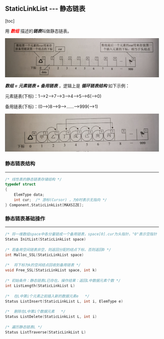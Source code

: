 ## StaticLinkList --- 静态链表

[toc]

用 ***<font color=red>数组</font>*** 描述的***链表***叫做静态链表。 

![静态链表](静态链表.jpg)

***数组 = 元素链表 + 备用链表*** ，逻辑上是 ***循环链表结构*** 如下示例：

元素链表(下标)：1-->2-->7-->3-->4-->5-->6(-->0)

备用链表(下标)：(0-->)8-->9-->......-->999(-->1)

![静态链表示例](静态链表示例.jpg)

### 静态链表结构

---

```c
/* 线性表的静态链表存储结构 */
typedef struct 
{
    ElemType data;
    int cur;  /* 游标(Cursor) ，为0时表示无指向 */
} Component,StaticLinkList[MAXSIZE];
```

### 静态链表基础操作

---

```c
/* 将一维数组space中各分量链成一个备用链表，space[0].cur为头指针，"0"表示空指针 */
Status InitList(StaticLinkList space) 

/* 若备用空间链表非空，则返回分配的结点下标，否则返回0 */
int Malloc_SSL(StaticLinkList space) 

/*  将下标为k的空闲结点回收到备用链表 */
void Free_SSL(StaticLinkList space, int k) 

/* 初始条件：静态链表L已存在。操作结果：返回L中数据元素个数 */
int ListLength(StaticLinkList L)

/*  在L中第i个元素之前插入新的数据元素e   */
Status ListInsert(StaticLinkList L, int i, ElemType e)

/*  删除在L中第i个数据元素   */
Status ListDelete(StaticLinkList L, int i)  

/* 遍历静态链表L */
Status ListTraverse(StaticLinkList L)
```

